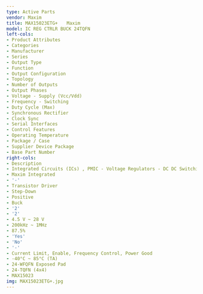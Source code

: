 ```yaml
---
type: Active Parts
vendor: Maxim
title: MAX15023ETG+　　Maxim
model: IC REG CTRLR BUCK 24TQFN
left-cols:
- Product Attributes
- Categories
- Manufacturer
- Series
- Output Type
- Function
- Output Configuration
- Topology
- Number of Outputs
- Output Phases
- Voltage - Supply (Vcc/Vdd)
- Frequency - Switching
- Duty Cycle (Max)
- Synchronous Rectifier
- Clock Sync
- Serial Interfaces
- Control Features
- Operating Temperature
- Package / Case
- Supplier Device Package
- Base Part Number
right-cols:
- Description
- Integrated Circuits (ICs) , PMIC - Voltage Regulators - DC DC Switching Controllers
- Maxim Integrated
- '-'
- Transistor Driver
- Step-Down
- Positive
- Buck
- '2'
- '2'
- 4.5 V ~ 28 V
- 200kHz ~ 1MHz
- 87.5%
- 'Yes'
- 'No'
- '-'
- Current Limit, Enable, Frequency Control, Power Good
- -40°C ~ 85°C (TA)
- 24-WFQFN Exposed Pad
- 24-TQFN (4x4)
- MAX15023
img: MAX15023ETG+.jpg
---
```

